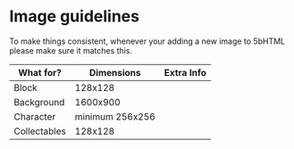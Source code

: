 # Image guidelines

To make things consistent, whenever your adding a new image to 5bHTML please make sure it matches this.

What for? | Dimensions | Extra Info
--- | --- | ---
Block | 128x128 |
Background | 1600x900 |
Character | minimum 256x256 |
Collectables | 128x128 |